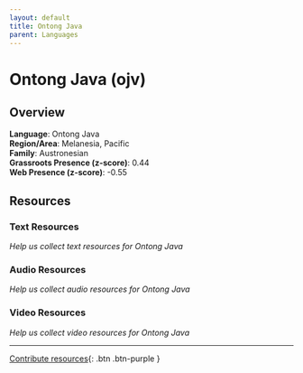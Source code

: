 ```yaml
---
layout: default
title: Ontong Java
parent: Languages
---
```


# Ontong Java (ojv)

## Overview

**Language**: Ontong Java  
**Region/Area**: Melanesia, Pacific  
**Family**: Austronesian  
**Grassroots Presence (z-score)**: 0.44  
**Web Presence (z-score)**: -0.55  

## Resources

### Text Resources
*Help us collect text resources for Ontong Java*

### Audio Resources
*Help us collect audio resources for Ontong Java*

### Video Resources
*Help us collect video resources for Ontong Java*

---

[Contribute resources](https://forms.office.com/e/1SfLJx3u1r){: .btn .btn-purple }
